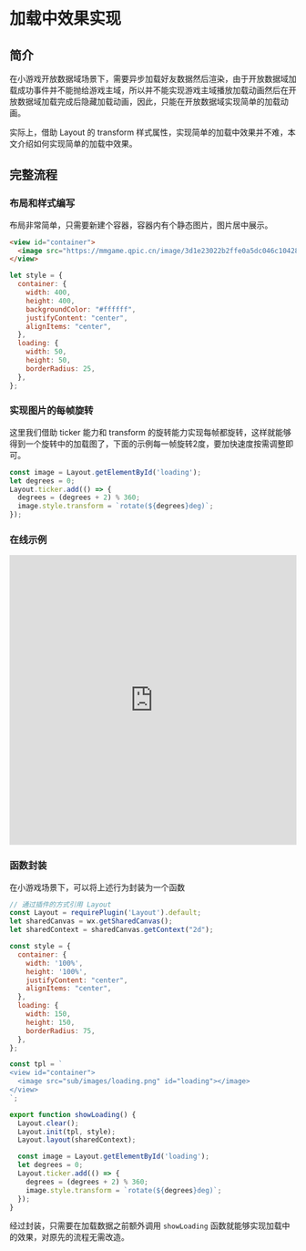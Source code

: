 # 加载中效果实现

## 简介
在小游戏开放数据域场景下，需要异步加载好友数据然后渲染，由于开放数据域加载成功事件并不能抛给游戏主域，所以并不能实现游戏主域播放加载动画然后在开放数据域加载完成后隐藏加载动画，因此，只能在开放数据域实现简单的加载动画。

实际上，借助 Layout 的 transform 样式属性，实现简单的加载中效果并不难，本文介绍如何实现简单的加载中效果。

## 完整流程

### 布局和样式编写
布局非常简单，只需要新建个容器，容器内有个静态图片，图片居中展示。
``` html
<view id="container">
  <image src="https://mmgame.qpic.cn/image/3d1e23022b2ffe0a5dc046c10428d5826c383042d8e993706fa1d630aa3917fd/0" id="loading"></image>
</view>
```

``` js
let style = {
  container: {
    width: 400,
    height: 400,
    backgroundColor: "#ffffff",
    justifyContent: "center",
    alignItems: "center",
  },
  loading: {
    width: 50,
    height: 50,
    borderRadius: 25,
  },
};
```

### 实现图片的每帧旋转
这里我们借助 ticker 能力和 transform 的旋转能力实现每帧都旋转，这样就能够得到一个旋转中的加载图了，下面的示例每一帧旋转2度，要加快速度按需调整即可。
``` js
const image = Layout.getElementById('loading');
let degrees = 0;
Layout.ticker.add(() => {
  degrees = (degrees + 2) % 360;
  image.style.transform = `rotate(${degrees}deg)`;        
});
```

### 在线示例
<iframe height="508.888916015625" style="width: 100%;" scrolling="no" title="Untitled" src="https://codepen.io/yuanzm/embed/jOQvWLz?default-tab=html%2Cresult&editable=true" frameborder="no" loading="lazy" allowtransparency="true" allowfullscreen="true">
  See the Pen <a href="https://codepen.io/yuanzm/pen/jOQvWLz">
  Untitled</a> by yuanzm (<a href="https://codepen.io/yuanzm">@yuanzm</a>)
  on <a href="https://codepen.io">CodePen</a>.
</iframe>

### 函数封装
在小游戏场景下，可以将上述行为封装为一个函数
``` js
// 通过插件的方式引用 Layout
const Layout = requirePlugin('Layout').default;
let sharedCanvas = wx.getSharedCanvas();
let sharedContext = sharedCanvas.getContext("2d");

const style = {
  container: {
    width: '100%',
    height: '100%',
    justifyContent: "center",
    alignItems: "center",
  },
  loading: {
    width: 150,
    height: 150,
    borderRadius: 75,
  },
};

const tpl = `
<view id="container">
  <image src="sub/images/loading.png" id="loading"></image>
</view>
`;

export function showLoading() {
  Layout.clear();
  Layout.init(tpl, style);
  Layout.layout(sharedContext);

  const image = Layout.getElementById('loading');
  let degrees = 0;
  Layout.ticker.add(() => {
    degrees = (degrees + 2) % 360;
    image.style.transform = `rotate(${degrees}deg)`;        
  });
}
```
经过封装，只需要在加载数据之前额外调用 `showLoading` 函数就能够实现加载中的效果，对原先的流程无需改造。